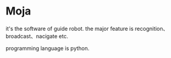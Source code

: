 # Moja
it's the software of guide robot.
the major feature is recognition、broadcast、nacigate etc.

programming language is python.
